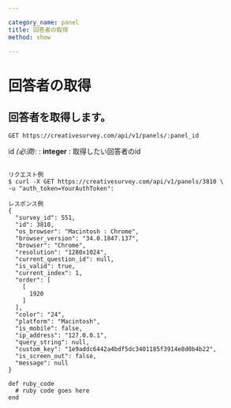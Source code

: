 ```yaml
---

category_name: panel
title: 回答者の取得
method: show

---
```


# 回答者の取得

## 回答者を取得します。

`GET https://creativesurvey.com/api/v1/panels/:panel_id`

id _(必須)_:
: __integer__
: 取得したい回答者のid

~~~

リクエスト例
$ curl -X GET https://creativesurvey.com/api/v1/panels/3810 \
-u "auth_token=YourAuthToken":

レスポンス例
{
  "survey_id": 551,
  "id": 3810,
  "os_browser": "Macintosh : Chrome",
  "browser_version": "34.0.1847.137",
  "browser": "Chrome",
  "resolution": "1280x1024",
  "current_question_id": null,
  "is_valid": true,
  "current_index": 1,
  "order": [
    [
      1920
    ]
  ],
  "color": "24",
  "platform": "Macintosh",
  "is_mobile": false,
  "ip_address": "127.0.0.1",
  "query_string": null,
  "custom_key": "1e9addc6442a4bdf5dc3401185f3914e8d0b4b22",
  "is_screen_out": false,
  "message": null
}

~~~

~~~
def ruby_code
  # ruby code goes here
end
~~~

